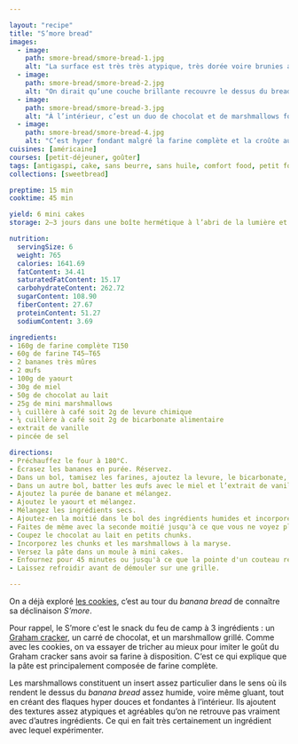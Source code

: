 ```yaml
---

layout: "recipe"
title: "S’more bread"
images:
  - image:
    path: smore-bread/smore-bread-1.jpg
    alt: "La surface est très très atypique, très dorée voire brunies avec des cratères encore très humides. C’est caramélisé voire collant."
  - image:
    path: smore-bread/smore-bread-2.jpg
    alt: "On dirait qu’une couche brillante recouvre le dessus du bread qui n’a pas énormément monté et est resté bien plat. Avec des trous dont on imagine qu’ils ont été faits par des marshmallows."
  - image:
    path: smore-bread/smore-bread-3.jpg
    alt: "À l’intérieur, c’est un duo de chocolat et de marshmallows fondus qui donnent toute son humidité au bread."
  - image:
    path: smore-bread/smore-bread-4.jpg
    alt: "C’est hyper fondant malgré la farine complète et la croûte autour."
cuisines: [américaine]
courses: [petit-déjeuner, goûter]
tags: [antigaspi, cake, sans beurre, sans huile, comfort food, petit format]
collections: [sweetbread]

preptime: 15 min
cooktime: 45 min

yield: 6 mini cakes
storage: 2–3 jours dans une boîte hermétique à l’abri de la lumière et de la chaleur. 5 jours au frigo. 2 mois au congélateur.

nutrition:
  servingSize: 6
  weight: 765
  calories: 1641.69
  fatContent: 34.41
  saturatedFatContent: 15.17
  carbohydrateContent: 262.72
  sugarContent: 108.90
  fiberContent: 27.67
  proteinContent: 51.27
  sodiumContent: 3.69

ingredients:
- 160g de farine complète T150
- 60g de farine T45–T65
- 2 bananes très mûres
- 2 œufs
- 100g de yaourt
- 30g de miel
- 50g de chocolat au lait
- 25g de mini marshmallows
- ¼ cuillère à café soit 2g de levure chimique
- ¼ cuillère à café soit 2g de bicarbonate alimentaire
- extrait de vanille
- pincée de sel

directions:
- Préchauffez le four à 180°C.
- Écrasez les bananes en purée. Réservez.
- Dans un bol, tamisez les farines, ajoutez la levure, le bicarbonate, et le sel sans les mettre en contact.
- Dans un autre bol, batter les œufs avec le miel et l’extrait de vanille. 
- Ajoutez la purée de banane et mélangez. 
- Ajoutez le yaourt et mélangez. 
- Mélangez les ingrédients secs. 
- Ajoutez-en la moitié dans le bol des ingrédients humides et incorporez délicatement à la maryse. 
- Faites de même avec la seconde moitié jusqu'à ce que vous ne voyez plus de grumeaux.
- Coupez le chocolat au lait en petits chunks.
- Incorporez les chunks et les marshmallows à la maryse.
- Versez la pâte dans un moule à mini cakes.
- Enfournez pour 45 minutes ou jusqu'à ce que la pointe d'un couteau ressorte avec quelques flocons de mie. 
- Laissez refroidir avant de démouler sur une grille. 

---
```


On a déjà exploré [les cookies](smore-cookies.html), c’est au tour du <i lang="en">banana bread</i> de connaître sa déclinaison <i lang="en">S’more</i>. 

Pour rappel, le S’more c'est le snack du feu de camp à 3 ingrédients&nbsp;: un [Graham cracker](https://fr.wikipedia.org/wiki/Biscuit_Graham), un carré de chocolat, et un marshmallow grillé. Comme avec les cookies, on va essayer de tricher au mieux pour imiter le goût du Graham cracker sans avoir sa farine à disposition. C‘est ce qui explique que la pâte est principalement composée de farine complète.

Les marshmallows constituent un insert assez particulier dans le sens où ils rendent le dessus du <i lang="en">banana bread</i> assez humide, voire même gluant, tout en créant des flaques hyper douces et fondantes à l’intérieur. Ils ajoutent des textures assez atypiques et agréables qu’on ne retrouve pas vraiment avec d’autres ingrédients. Ce qui en fait très certainement un ingrédient avec lequel expérimenter.